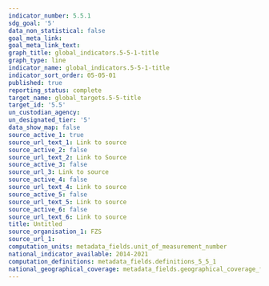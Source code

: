 ```yaml
---
indicator_number: 5.5.1
sdg_goal: '5'
data_non_statistical: false
goal_meta_link: 
goal_meta_link_text: 
graph_title: global_indicators.5-5-1-title
graph_type: line
indicator_name: global_indicators.5-5-1-title
indicator_sort_order: 05-05-01
published: true
reporting_status: complete
target_name: global_targets.5-5-title
target_id: '5.5'
un_custodian_agency:
un_designated_tier: '5'
data_show_map: false
source_active_1: true
source_url_text_1: Link to source
source_active_2: false
source_url_text_2: Link to Source
source_active_3: false
source_url_3: Link to source
source_active_4: false
source_url_text_4: Link to source
source_active_5: false
source_url_text_5: Link to source
source_active_6: false
source_url_text_6: Link to source
title: Untitled
source_organisation_1: FZS
source_url_1: 
computation_units: metadata_fields.unit_of_measurement_number
national_indicator_available: 2014-2021
computation_definitions: metadata_fields.definitions_5_5_1
national_geographical_coverage: metadata_fields.geographical_coverage_fbih
---
```

